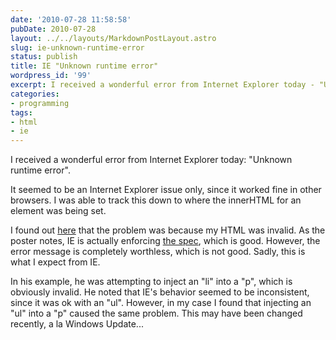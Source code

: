 ```yaml
---
date: '2010-07-28 11:58:58'
pubDate: 2010-07-28
layout: ../../layouts/MarkdownPostLayout.astro
slug: ie-unknown-runtime-error
status: publish
title: IE "Unknown runtime error"
wordpress_id: '99'
excerpt: I received a wonderful error from Internet Explorer today - "Unknown runtime error"...
categories:
- programming
tags:
- html
- ie
---
```


I received a wonderful error from Internet Explorer today:  "Unknown runtime error".

It seemed to be an Internet Explorer issue only, since it worked fine in other browsers.  I was able to track this down to where the innerHTML for an element was being set.

I found out [here](http://piecesofrakesh.blogspot.com/2007/02/ies-unknown-runtime-error-when-using.html) that the problem was because my HTML was invalid.  As the poster notes, IE is actually enforcing [the spec](http://www.w3.org/TR/html4/struct/text.html#h-9.3.1), which is good.  However, the error message is completely worthless, which is not good.  Sadly, this is what I expect from IE.

In his example, he was attempting to inject an "li" into a "p", which is obviously invalid.  He noted that IE's behavior seemed to be inconsistent, since it was ok with an "ul".  However, in my case I found that injecting an "ul" into a "p" caused the same problem.  This may have been changed recently, a la Windows Update...
